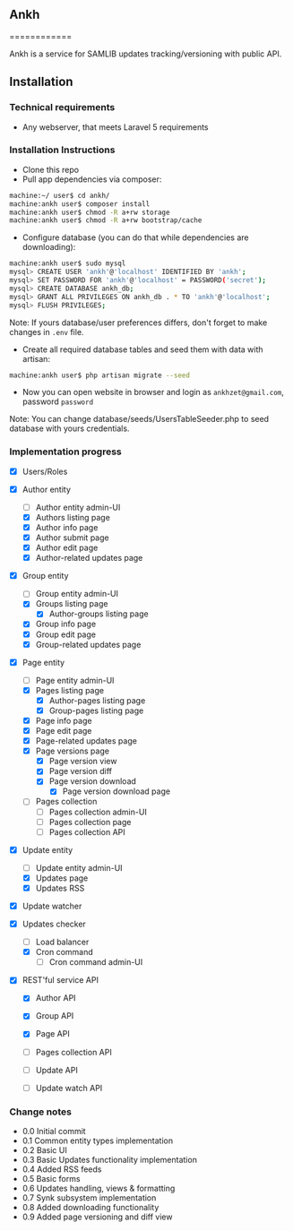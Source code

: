 ## Ankh
============

Ankh is a service for SAMLIB updates tracking/versioning with public API.

Installation
----------------

### Technical requirements

- Any webserver, that meets Laravel 5 requirements


### Installation Instructions

- Clone this repo
- Pull app dependencies via composer:
```bash
machine:~/ user$ cd ankh/
machine:ankh user$ composer install
machine:ankh user$ chmod -R a+rw storage
machine:ankh user$ chmod -R a+rw bootstrap/cache
```
- Configure database (you can do that while dependencies are downloading):
```bash
machine:ankh user$ sudo mysql
mysql> CREATE USER 'ankh'@'localhost' IDENTIFIED BY 'ankh';
mysql> SET PASSWORD FOR 'ankh'@'localhost' = PASSWORD('secret');
mysql> CREATE DATABASE ankh_db;
mysql> GRANT ALL PRIVILEGES ON ankh_db . * TO 'ankh'@'localhost';
mysql> FLUSH PRIVILEGES;
```
Note: If yours database/user preferences differs, don't forget to make changes in `.env` file.
- Create all required database tables and seed them with data with artisan:
```bash
machine:ankh user$ php artisan migrate --seed
```
- Now you can open website in browser and login as `ankhzet@gmail.com`, password `password`

Note: You can change database/seeds/UsersTableSeeder.php to seed database with yours credentials.

### Implementation progress

- [x] Users/Roles

- [x] Author entity
	- [ ] Author entity admin-UI
	- [x] Authors listing page
	- [x] Author info page
	- [x] Author submit page
	- [x] Author edit page
	- [x] Author-related updates page

- [x] Group entity
	- [ ] Group entity admin-UI
	- [x] Groups listing page
		- [x] Author-groups listing page
	- [x] Group info page
	- [x] Group edit page
	- [x] Group-related updates page

- [x] Page entity
	- [ ] Page entity admin-UI
	- [x] Pages listing page
		- [x] Author-pages listing page
		- [x] Group-pages listing page
	- [x] Page info page
	- [x] Page edit page
	- [x] Page-related updates page
	- [x] Page versions page
		- [x] Page version view
		- [x] Page version diff
		- [x] Page version download
			- [x] Page version download page
	- [ ] Pages collection
		- [ ] Pages collection admin-UI
		- [ ] Pages collection page
		- [ ] Pages collection API

- [x] Update entity
	- [ ] Update entity admin-UI
	- [x] Updates page
	- [x] Updates RSS

- [x] Update watcher

- [x] Updates checker
	- [ ] Load balancer
	- [x] Cron command
		- [ ] Cron command admin-UI

- [x] REST'ful service API
	- [x] Author API
	- [x] Group API
	- [x] Page API
	- [ ] Pages collection API
	- [ ] Update API
	- [ ] Update watch API


### Change notes

- 0.0 Initial commit
- 0.1 Common entity types implementation
- 0.2 Basic UI
- 0.3 Basic Updates functionality implementation
- 0.4 Added RSS feeds
- 0.5 Basic forms
- 0.6 Updates handling, views & formatting
- 0.7 Synk subsystem implementation
- 0.8 Added downloading functionality
- 0.9 Added page versioning and diff view
